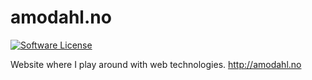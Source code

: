 # amodahl.no

[![Software License](https://img.shields.io/badge/license-BSD-brightgreen.svg?style=flat-square)](LICENSE.md)

Website where I play around with web technologies. http://amodahl.no


